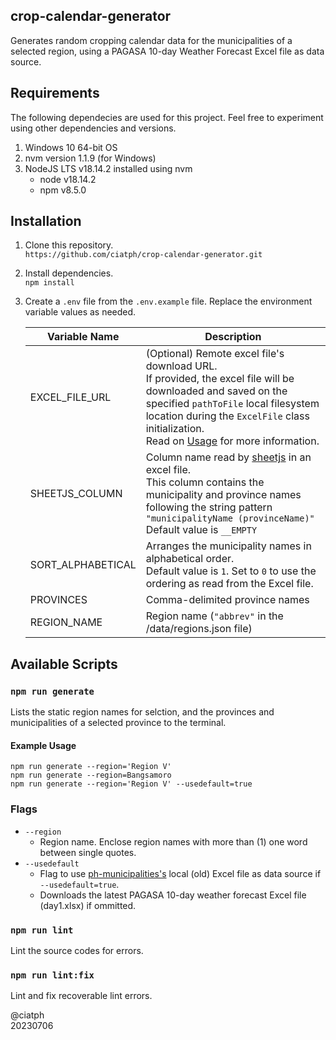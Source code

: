 ## crop-calendar-generator

Generates random cropping calendar data for the municipalities of a selected region, using a PAGASA 10-day Weather Forecast Excel file as data source.

## Requirements
The following dependecies are used for this project. Feel free to experiment using other dependencies and versions.

1. Windows 10 64-bit OS
2. nvm version 1.1.9 (for Windows)
3. NodeJS LTS v18.14.2 installed using nvm
   - node v18.14.2
   - npm v8.5.0

## Installation

1. Clone this repository.<br>
`https://github.com/ciatph/crop-calendar-generator.git`

2. Install dependencies.<br>
`npm install`

3. Create a `.env` file from the `.env.example` file. Replace the environment variable values as needed.

   | Variable Name     | Description                                                                                                                                                                                                                                                    |
   | ----------------- | -------------------------------------------------------------------------------------------------------------------------------------------------------------------------------------------------------------------------------------------------------------- |
   | EXCEL_FILE_URL    | (Optional) Remote excel file's download URL.<br>If provided, the excel file will be downloaded and saved on the specified `pathToFile` local filesystem location during the `ExcelFile` class initialization.<br>Read on [Usage](#usage) for more information. |
   | SHEETJS_COLUMN    | Column name read by [sheetjs](https://sheetjs.com/) in an excel file.<br>This column contains the municipality and province names following the string pattern<br>`"municipalityName (provinceName)"`<br>Default value is `__EMPTY`                            |
   | SORT_ALPHABETICAL | Arranges the municipality names in alphabetical order.<br>Default value is `1`. Set to `0` to use the ordering as read from the Excel file.                                                                                                                    |
   | PROVINCES         | Comma-delimited province names                                                                                                                                                                                                                                 |
   | REGION_NAME       | Region name (`"abbrev"` in the /data/regions.json file)                                                                                                                                                                                                        |

## Available Scripts

### `npm run generate`

Lists the static region names for selction, and the provinces and municipalities of a selected province to the terminal.<br>

#### Example Usage
`npm run generate --region='Region V'`<br>
`npm run generate --region=Bangsamoro`<br>
`npm run generate --region='Region V' --usedefault=true`

### Flags

- `--region`
  - Region name. Enclose region names with more than (1) one word between single quotes.
- `--usedefault`
  - Flag to use [ph-municipalities's](https://www.npmjs.com/package/ph-municipalities) local (old) Excel file as data source if `--usedefault=true`.
  - Downloads the latest PAGASA 10-day weather forecast Excel file (day1.xlsx) if ommitted.

### `npm run lint`

Lint the source codes for errors.

### `npm run lint:fix`

Lint and fix recoverable lint errors.

@ciatph<br>
20230706
